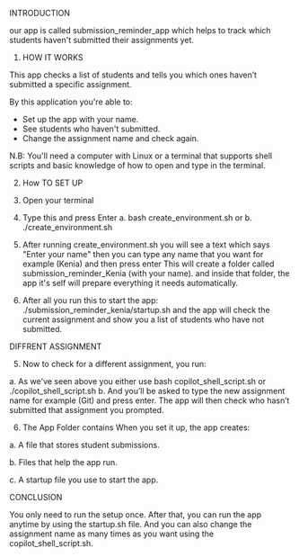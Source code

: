 INTRODUCTION

our app is called submission_reminder_app which helps to track which students haven't submitted their assignments yet.

1. HOW IT WORKS

This app checks a list of students and tells you which ones haven’t submitted a specific assignment.

By this application you're able to:
- Set up the app with your name.
- See students who haven't submitted.
- Change the assignment name and check again.

N.B: You'll need a computer with Linux or a terminal that supports shell scripts and basic knowledge of how to open and type in the terminal.

2. How TO SET UP

1. Open your terminal
2. Type this and press Enter
a. bash create_environment.sh or 
b. ./create_environment.sh

3. After running create_environment.sh you will see a text which says "Enter your name" then you can type any name that you want for example (Kenia) and then press enter
This will create a folder called submission_reminder_Kenia (with your name). and inside that folder, the app it's self will prepare everything it needs automatically.

4. After all you run this to start the app:
 ./submission_reminder_kenia/startup.sh and the app will check the current assignment and show you a list of students who have not submitted.

DIFFRENT ASSIGNMENT

5. Now to check for a different assignment, you run:

a. As we've seen above you either use bash copilot_shell_script.sh or ./copilot_shell_script.sh
b. And you’ll be asked to type the new assignment name for example (Git) and press enter. The app will then check who hasn’t submitted that assignment you prompted.

6. The App Folder contains
 When you set it up, the app creates:

a. A file that stores student submissions.

b. Files that help the app run.

c. A startup file you use to start the app.

CONCLUSION

You only need to run the setup once. After that, you can run the app anytime by using the startup.sh file.
And you can also change the assignment name as many times as you want using the copilot_shell_script.sh.
